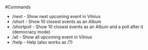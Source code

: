 #Commands

* /next - Show next upcoming event in Vilnius
* /short - Show 10 closest events as an Album
* /shortpoll - Show 10 closest events as an Album and a poll after it (democracy mode)
* /all - Show all upcoming event in Vilnius
* /help - Help (also works as /?)
